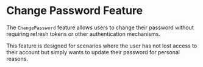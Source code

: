 ﻿# Change Password Feature  

The `ChangePassword` feature allows users to change their password without requiring refresh tokens or other authentication mechanisms.  

This feature is designed for scenarios where the user has not lost access to their account but simply wants to update their password for personal reasons.